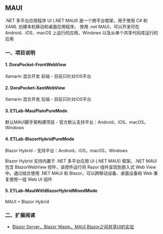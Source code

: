 ## MAUI
.NET 多平台应用程序 UI (.NET MAUI) 是一个跨平台框架，用于使用 C# 和 XAML 创建本机移动和桌面应用程序， 使用 .net MAUI，可以开发可在 Android、iOS、macOS 上运行的应用，Windows 以及从单个共享代码库运行的应用

### 一、项目说明
#### 1. DoraPocket-FrontWebView
Xamarin 混合开发 前端 - 目前只针对iOS平台

#### 2. DoraPocket-XamWebView
Xamarin 混合开发 后端 - 目前只针对iOS平台

#### 3. ETLab-MauiPlainPureMode
默认MAUI脚手架构建项目 - 官方默认支持平台：Android，iOS，macOS，Windows

#### 4. ETLab-BlazorHybridPureMode
Blazor Hybrid - 支持平台：Android，iOS，macOS，Windows

Blazor Hybrid 支持内置于 .NET 多平台应用 UI (.NET MAUI) 框架。.NET MAUI 包含 BlazorWebView 控件，该控件运行将 Razor 组件呈现到嵌入式 Web View 中。通过结合使用 .NET MAUI 和 Blazor，可以跨移动设备、桌面设备和 Web 重复使用一组 Web UI 组件

#### 5. ETLab-MauiWithBlazorHybridMixedMode
MAUI + Blazor Hybrid

### 二、扩展阅读
* [Blazor Server、Blazor Wasm、MAUI Blazor之间共享UI的实验](https://mp.weixin.qq.com/s/6hMpLKswSq2q4lfwNfIDtw)
